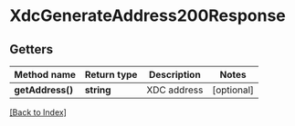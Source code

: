 # XdcGenerateAddress200Response

## Getters

Method name | Return type | Description | Notes
------------ | ------------- | ------------- | -------------
**getAddress()** | **string** | XDC address | [optional]

[[Back to Index]](../index.md)

